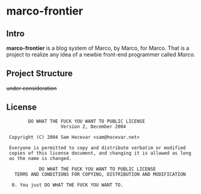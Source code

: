 # marco-frontier

## Intro

**marco-frontier** is a blog system of Marco, by Marco, for Marco. That is a project to realize any idea of a newbie front-end programmer called *Marco*.

## Project Structure

~~under consideration~~

## License

```text
        DO WHAT THE FUCK YOU WANT TO PUBLIC LICENSE 
                    Version 2, December 2004 

 Copyright (C) 2004 Sam Hocevar <sam@hocevar.net> 

 Everyone is permitted to copy and distribute verbatim or modified 
 copies of this license document, and changing it is allowed as long 
 as the name is changed. 

            DO WHAT THE FUCK YOU WANT TO PUBLIC LICENSE 
   TERMS AND CONDITIONS FOR COPYING, DISTRIBUTION AND MODIFICATION 

  0. You just DO WHAT THE FUCK YOU WANT TO.
```